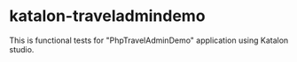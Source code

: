 # katalon-traveladmindemo
This is functional tests for "PhpTravelAdminDemo" application using Katalon studio.
